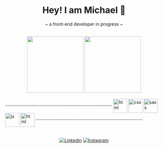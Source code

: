 <div align="center"><h1 color="4a9f8b">Hey! I am Michael 👋</h1>
  <p>~ a front-end developer in progress ~</p></div><br>


<div align="center">
  <img height="180em" src="https://github-readme-stats.vercel.app/api?username=Michl95&theme=dark&include_all_commits-        true&show_icons=true&bg_color=35,201c5d,000000&title_color=4a9f8b&text_color=4a9f8b&custom_title=My Github Stats">
  <img height="180em" src="https://github-readme-stats.vercel.app/api/top-langs/?username=Michl95&theme=dark&langs_count=10&layout=compact&bg_color=,000000,201c5d&title_color=4a9f8b&text_color=4a9f8b">
</div>
  
<div style="display: inline-block"><br>
  -----------------------------------------------------
  <img align="center" alt="html" src="https://cdn.jsdelivr.net/gh/devicons/devicon/icons/html5/html5-original.svg" width="45">
  <img align="center" alt="css" src="https://cdn.jsdelivr.net/gh/devicons/devicon/icons/css3/css3-original.svg" width="45">
  <img align="center" alt="sass" src="https://cdn.jsdelivr.net/gh/devicons/devicon/icons/sass/sass-original.svg" width="45">
  <img align="center" alt="js" src="https://cdn.jsdelivr.net/gh/devicons/devicon/icons/javascript/javascript-plain.svg" width="45">
  <img align="center" alt="html" src="https://cdn.jsdelivr.net/gh/devicons/devicon/icons/angularjs/angularjs-original.svg" width="45">
  -----------------------------------------------------
</div>
  
  <div align="center"><br><br>
    <a href='https://www.linkedin.com/in/michael-armesto-b06346232/' target="_blank"><img alt='Linkedin' src='https://img.shields.io/badge/Linkedin-100000?style=for-the-badge&logo=Linkedin&logoColor=4a9f8b&labelColor=black&color=black'></a>
    <a href='https://www.instagram.com/13michl/' target="_blank"><img alt='Instagram' src='https://img.shields.io/badge/Instagram-100000?style=for-the-badge&logo=Instagram&logoColor=4a9f8b&labelColor=black&color=black'/></a>   
</div>

